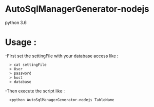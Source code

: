 AutoSqlManagerGenerator-nodejs
==

python 3.6

# Usage :

  -First set the settingFile with your database access like :

      > cat settingFile
      > User
      > password
      > host
      > database

  -Then execute the script like :

      >python AutoSqlManagerGenerator-nodejs TableName
